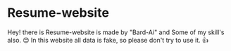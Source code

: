 # Resume-website
Hey! there is Resume-website is made by "Bard-Ai" and Some of my skill's also. 😊 In this website all data is fake, so please don't try to use it. 👍
